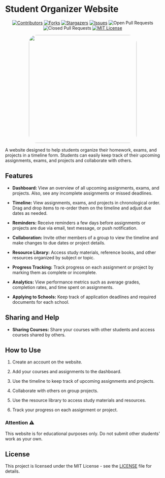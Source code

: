 # Student Organizer Website

<div align="center">

[![Contributors][contributors-shield]][contributors-url]
[![Forks][forks-shield]][forks-url]
[![Stargazers][stars-shield]][stars-url]
[![Issues][issues-shield]][issues-url]
![Open Pull Requests][open-pr-shield] ![Closed Pull Requests][closed-pr-shield]
[![MIT License][license-shield]][license-url]

</div>
<p align="center">
    <img src="./docs/logo.png" height="350" style="border-radius: 25px;" />
</p>

A website designed to help students organize their homework, exams, and projects in a timeline form. Students can easily keep track of their upcoming assignments, exams, and projects and collaborate with others.

## Features

- **Dashboard:** View an overview of all upcoming assignments, exams, and projects. Also, see any incomplete assignments or missed deadlines.

- **Timeline:** View assignments, exams, and projects in chronological order. Drag and drop items to re-order them on the timeline and adjust due dates as needed.

- **Reminders:** Receive reminders a few days before assignments or projects are due via email, text message, or push notification.

- **Collaboration:** Invite other members of a group to view the timeline and make changes to due dates or project details.

- **Resource Library:** Access study materials, reference books, and other resources organized by subject or topic.

- **Progress Tracking:** Track progress on each assignment or project by marking them as complete or incomplete.

- **Analytics:** View performance metrics such as average grades, completion rates, and time spent on assignments.

- **Applying to Schools:** Keep track of application deadlines and required documents for each school.
## Sharing and Help

- **Sharing Courses:** Share your courses with other students and access courses shared by others.

## How to Use

1. Create an account on the website.

2. Add your courses and assignments to the dashboard.

3. Use the timeline to keep track of upcoming assignments and projects.

4. Collaborate with others on group projects.

5. Use the resource library to access study materials and resources.

6. Track your progress on each assignment or project.

### Attention ⚠

This website is for educational purposes only. Do not submit other students' work as your own.

## License

This project is licensed under the MIT License - see the [LICENSE](LICENSE) file for details.



[contributors-shield]: https://img.shields.io/github/contributors/ISIL-ESTE/Student-Workflow-Organizer.svg?style=for-the-badge
[contributors-url]: https://github.com/ISIL-ESTE/Student-Workflow-Organizer/graphs/contributors
[forks-shield]: https://img.shields.io/github/forks/ISIL-ESTE/Student-Workflow-Organizer.svg?style=for-the-badge
[forks-url]: https://github.com/ISIL-ESTE/Student-Workflow-Organizer/network/members
[stars-shield]: https://img.shields.io/github/stars/ISIL-ESTE/Student-Workflow-Organizer.svg?style=for-the-badge
[stars-url]: https://github.com/ISIL-ESTE/Student-Workflow-Organizer/stargazers
[issues-shield]: https://img.shields.io/github/issues/ISIL-ESTE/Student-Workflow-Organizer.svg?style=for-the-badge
[issues-url]: https://github.com/ISIL-ESTE/Student-Workflow-Organizer/issues
[license-shield]: https://img.shields.io/github/license/ISIL-ESTE/Student-Workflow-Organizer.svg?style=for-the-badge
[license-url]: https://github.com/ISIL-ESTE/Student-Workflow-Organizer/blob/master/LICENSE.txt
[closed-pr-shield]: https://img.shields.io/github/issues-pr-closed/ISIL-ESTE/Student-Workflow-Organizer.svg?style=for-the-badge
[closed-pr-url]: https://github.com/ISIL-ESTE/Student-Workflow-Organizer/pulls?q=is%3Apr+is%3Aclosed
[open-pr-shield]: https://img.shields.io/github/issues-pr-raw/ISIL-ESTE/Student-Workflow-Organizer.svg?style=for-the-badge
[open-pr-url]: https://github.com/ISIL-ESTE/Student-Workflow-Organizer/pulls
